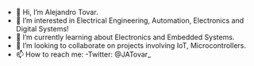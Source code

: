 - 👋 Hi, I’m Alejandro Tovar.
- 👀 I’m interested in Electrical Engineering, Automation, Electronics and Digital Systems!
- 🌱 I’m currently learning about Electronics and Embedded Systems.
- 💞️ I’m looking to collaborate on projects involving IoT, Microcontrollers.
- 📫 How to reach me: 
      -Twitter: @JATovar_

<!---
alejandrotovar9/alejandrotovar9 is a ✨ special ✨ repository because its `README.md` (this file) appears on your GitHub profile.
You can click the Preview link to take a look at your changes.
--->

